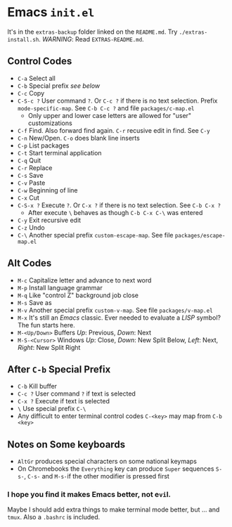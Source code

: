 # Emacs `init.el`

It's in the `extras-backup` folder linked on the `README.md`. Try `./extras-install.sh`. *WARNING*: Read `EXTRAS-README.md`.

## Control Codes
 * `C-a` Select all
 * `C-b` Special prefix *see below*
 * `C-c` Copy
 * `C-S-c ?` User command `?`. Or `C-c ?` if there is no text selection. Prefix `mode-specific-map`. See `C-b C-c ?` and file `packages/c-map.el`
   * Only upper and lower case letters are allowed for "user" customizations
 * `C-f` Find. Also forward find again. `C-r` recusive edit in find. See `C-y`
 * `C-n` New/Open. `C-o` does blank line inserts
 * `C-p` List packages
 * `C-t` Start terminal application
 * `C-q` Quit
 * `C-r` Replace
 * `C-s` Save
 * `C-v` Paste
 * `C-w` Beginning of line
 * `C-x` Cut
 * `C-S-x ?` Execute `?`. Or `C-x ?` if there is no text selection. See `C-b C-x ?`
   * After execute `\` behaves as though `C-b C-x C-\` was entered
 * `C-y` Exit recursive edit
 * `C-z` Undo
 * `C-\` Another special prefix `custom-escape-map`. See file `packages/escape-map.el`
## Alt Codes
 * `M-c` Capitalize letter and advance to next word
 * `M-p` Install language grammar
 * `M-q` Like "control Z" background job close
 * `M-s` Save as
 * `M-v` Another special prefix `custom-v-map`. See file `packages/v-map.el`
 * `M-x` It's still an *Emacs* classic. Ever needed to evaluate a *LISP* symbol? The fun starts here.
 * `M-<Up/Down>` Buffers *Up*: Previous, *Down*: Next
 * `M-S-<Cursor>` Windows *Up*: Close, *Down*: New Split Below, *Left*: Next, *Right*: New Split Right 
## After `C-b` Special Prefix
 * `C-b` Kill buffer
 * `C-c ?` User command `?` if text is selected
 * `C-x ?` Execute if text is selected
 * `\` Use special prefix `C-\`
 * Any difficult to enter terminal control codes `C-<key>` may map from `C-b <key>`
## Notes on Some keyboards
 * `AltGr` produces special characters on some national keymaps
 * On Chromebooks the `Everything` key can produce `Super` sequences `S-s-`, `C-s-` and `M-s-`if the other modifier is pressed first

### I hope you find it makes Emacs better, not e`vi`l.
Maybe I should add extra things to make terminal mode better, but ... and `tmux`.
Also a `.bashrc` is included.

